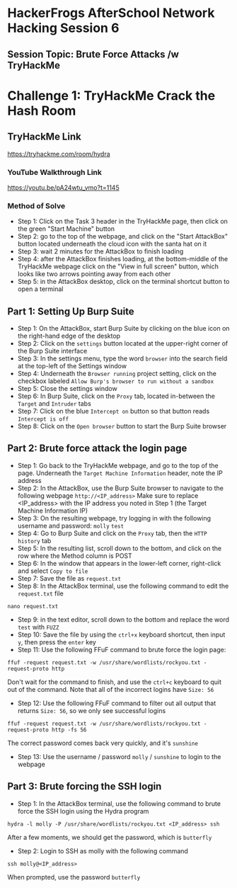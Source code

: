 # HackerFrogs AfterSchool Network Hacking Session 6
## Session Topic: Brute Force Attacks /w TryHackMe
# Challenge 1: TryHackMe Crack the Hash Room
## TryHackMe Link
https://tryhackme.com/room/hydra
### YouTube Walkthrough Link
https://youtu.be/pA24wtu_vmo?t=1145
### Method of Solve
* Step 1: Click on the Task 3 header in the TryHackMe page, then click on the green "Start Machine" button
* Step 2: go to the top of the webpage, and click on the "Start AttackBox" button located underneath the cloud icon with the santa hat on it
* Step 3: wait 2 minutes for the AttackBox to finish loading
* Step 4: after the AttackBox finishes loading, at the bottom-middle of the TryHackMe webpage click on the "View in full screen" button, which looks like two arrows pointing away from each other
* Step 5: in the AttackBox desktop, click on the terminal shortcut button to open a terminal
## Part 1: Setting Up Burp Suite
* Step 1: On the AttackBox, start Burp Suite by clicking on the blue icon on the right-hand edge of the desktop
* Step 2: Click on the `settings` button located at the upper-right corner of the Burp Suite interface
* Step 3: In the settings menu, type the word `browser` into the search field at the top-left of the Settings window
* Step 4: Underneath the `Browser running` project setting, click on the checkbox labeled `Allow Burp's browser to run without a sandbox`
* Step 5: Close the settings window
* Step 6: In Burp Suite, click on the `Proxy` tab, located in-between the `Target` and `Intruder` tabs 
* Step 7: Click on the blue `Intercept on` button so that button reads `Intercept is off`
* Step 8: Click on the `Open browser` button to start the Burp Suite browser
## Part 2: Brute force attack the login page
* Step 1: Go back to the TryHackMe webpage, and go to the top of the page. Underneath the `Target Machine Information` header, note the IP address
* Step 2: In the AttackBox, use the Burp Suite browser to navigate to the following webpage `http://<IP_address>`
Make sure to replace <IP_address> with the IP address you noted in Step 1 (the Target Machine Information IP)
* Step 3: On the resulting webpage, try logging in with the following username and password: `molly` `test`
* Step 4: Go to Burp Suite and click on the `Proxy` tab, then the `HTTP history` tab
* Step 5: In the resulting list, scroll down to the bottom, and click on the row where the Method column is POST
* Step 6: In the window that appears in the lower-left corner, right-click and select `Copy to file`
* Step 7: Save the file as `request.txt`
* Step 8: In the AttackBox terminal, use the following command to edit the `request.txt` file
```
nano request.txt
```
* Step 9: in the text editor, scroll down to the bottom and replace the word `test` with `FUZZ`
* Step 10: Save the file by using the `ctrl+x` keyboard shortcut, then input `y`, then press the `enter` key
* Step 11: Use the following FFuF command to brute force the login page:
```
ffuf -request request.txt -w /usr/share/wordlists/rockyou.txt -request-proto http
```
Don't wait for the command to finish, and use the `ctrl+c` keyboard to quit out of the command. Note that all of the incorrect logins have `Size: 56`
* Step 12: Use the following FFuF command to filter out all output that returns `Size: 56`, so we only see successful logins
```
ffuf -request request.txt -w /usr/share/wordlists/rockyou.txt -request-proto http -fs 56
```
The correct password comes back very quickly, and it's `sunshine`
* Step 13: Use the username / password `molly` / `sunshine` to login to the webpage
## Part 3: Brute forcing the SSH login
* Step 1: In the AttackBox terminal, use the following command to brute force the SSH login using the Hydra program
```
hydra -l molly -P /usr/share/wordlists/rockyou.txt <IP_address> ssh
```
After a few moments, we should get the password, which is `butterfly`
* Step 2: Login to SSH as molly with the following command
```
ssh molly@<IP_address>
```
When prompted, use the password `butterfly`
